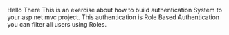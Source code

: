 Hello There 
This is an exercise about how to build authentication System to your asp.net mvc project.
This authentication is Role Based Authentication you can filter all users using Roles.
